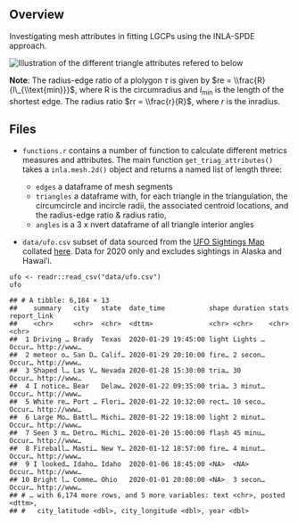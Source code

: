 ## Overview

Investigating mesh attributes in fitting LGCPs using the INLA-SPDE
approach.

![Illustration of the different triangle attributes refered to
below](README_files/figure-markdown_strict/triang_properties-1.png)

**Note**: The radius-edge ratio of a plolygon *τ* is given by
$re = \\frac{R}{l\_{\\text{min}}}$, where R is the circumradius and
*l*<sub>min</sub> is the length of the shortest edge. The radius ratio
$rr = \\frac{r}{R}$, where *r* is the inradius.

## Files

-   `functions.r` contains a number of function to calculate different
    metrics measures and attributes. The main function
    `get_triag_attributes()` takes a `inla.mesh.2d()` object and returns
    a named list of length three:

    -   `edges` a dataframe of mesh segments  
    -   `triangles` a dataframe with, for each triangle in the
        triangulation, the circumcircle and incircle radii, the
        associated centroid locations, and the radius-edge ratio &
        radius ratio,
    -   `angles` is a 3 x nvert dataframe of all triangle interior
        angles

-   `data/ufo.csv` subset of data sourced from the [UFO Sightings
    Map](https://www.arcgis.com/apps/webappviewer/index.html?id=ddda71d5211f47e782b12f3f8d06246e)
    collated [here](https://data.world/timothyrenner/ufo-sightings#).
    Data for 2020 only and excludes sightings in Alaska and Hawaiʻi.

<!-- -->

    ufo <- readr::read_csv("data/ufo.csv")
    ufo

    ## # A tibble: 6,184 × 13
    ##    summary   city   state  date_time           shape duration stats  report_link
    ##    <chr>     <chr>  <chr>  <dttm>              <chr> <chr>    <chr>  <chr>      
    ##  1 Driving … Brady  Texas  2020-01-29 19:45:00 light Lights … Occur… http://www…
    ##  2 meteor o… San D… Calif… 2020-01-29 20:10:00 fire… 2 secon… Occur… http://www…
    ##  3 Shaped l… Las V… Nevada 2020-01-28 15:30:00 tria… 30       Occur… http://www…
    ##  4 I notice… Bear   Delaw… 2020-01-22 09:35:00 tria… 3 minut… Occur… http://www…
    ##  5 White re… Port … Flori… 2020-01-22 10:32:00 rect… 10 seco… Occur… http://www…
    ##  6 Large Mo… Battl… Michi… 2020-01-22 19:18:00 light 2 minut… Occur… http://www…
    ##  7 Seen 3 m… Detro… Michi… 2020-01-20 15:00:00 flash 45 minu… Occur… http://www…
    ##  8 Fireball… Masti… New Y… 2020-01-12 18:57:00 fire… 4 minut… Occur… http://www…
    ##  9 I looked… Idaho… Idaho  2020-01-06 18:45:00 <NA>  <NA>     Occur… http://www…
    ## 10 Bright l… Comme… Ohio   2020-01-01 20:08:00 <NA>  3 secon… Occur… http://www…
    ## # … with 6,174 more rows, and 5 more variables: text <chr>, posted <dttm>,
    ## #   city_latitude <dbl>, city_longitude <dbl>, year <dbl>
